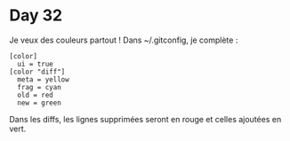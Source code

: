 # Day 32

Je veux des couleurs partout !
Dans ~/.gitconfig, je complète :

    [color]
      ui = true
    [color "diff"]
      meta = yellow
      frag = cyan
      old = red
      new = green

Dans les diffs, les lignes supprimées seront 
en rouge et celles ajoutées en vert.
